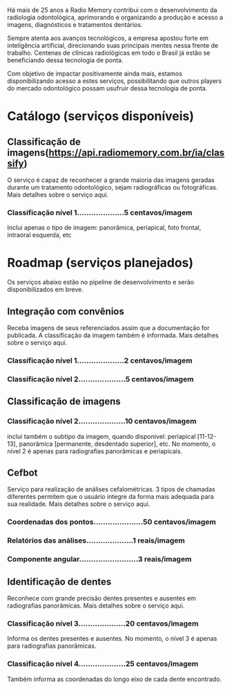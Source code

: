 Há mais de 25 anos a Radio Memory contribui com o desenvolvimento da radiologia odontológica, aprimorando e organizando a produção e acesso a imagens, diagnósticos e tratamentos dentários.

Sempre atenta aos avanços tecnológicos, a empresa apostou forte em inteligência artificial, direcionando suas principais mentes nessa frente de trabalho. Centenas de clínicas radiológicas em todo o Brasil já estão se beneficiando dessa tecnologia de ponta.

Com objetivo de impactar positivamente ainda mais, estamos disponibilizando acesso a estes serviços, possibilitando que outros players do mercado odontológico possam usufruir dessa tecnologia de ponta.


# Catálogo (serviços disponíveis)

## Classificação de imagens(https://api.radiomemory.com.br/ia/classify)
O serviço é capaz de reconhecer a grande maioria das imagens geradas durante um tratamento odontológico, sejam radiográficas ou fotográficas. Mais detalhes sobre o serviço aqui.

### Classificação nível 1....................5 centavos/imagem
Inclui apenas o tipo de imagem: panorâmica, periapical, foto frontal, intraoral esquerda, etc

# Roadmap (serviços planejados)
Os serviços abaixo estão no pipeline de desenvolvimento e serão disponibilizados em breve.

## Integração com convênios
Receba imagens de seus referenciados assim que a documentação for publicada. A classificação da imagem também é informada. Mais detalhes sobre o serviço aqui.

### Classificação nível 1....................2 centavos/imagem
### Classificação nível 2....................5 centavos/imagem

## Classificação de imagens

### Classificação nível 2....................10 centavos/imagem
inclui também o subtipo da imagem, quando disponível: periapical [11-12-13], panorâmica [permanente, desdentado superior], etc. No momento, o nível 2 é apenas para radiografias panorâmicas e periapicais.

## Cefbot
Serviço para realização de análises cefalométricas. 3 tipos de chamadas diferentes permitem que o usuário integre da forma mais adequada para sua realidade. Mais detalhes sobre o serviço aqui.

### Coordenadas dos pontos.....................50 centavos/imagem
### Relatórios das análises....................1 reais/imagem
### Componente angular.........................3 reais/imagem

## Identificação de dentes
Reconhece com grande precisão dentes presentes e ausentes em radiografias panorâmicas. Mais detalhes sobre o serviço aqui.

### Classificação nível 3....................20 centavos/imagem
Informa os dentes presentes e ausentes. No momento, o nível 3 é apenas para radiografias panorâmicas.

### Classificação nível 4....................25 centavos/imagem
Também informa as coordenadas do longo eixo de cada dente encontrado.
